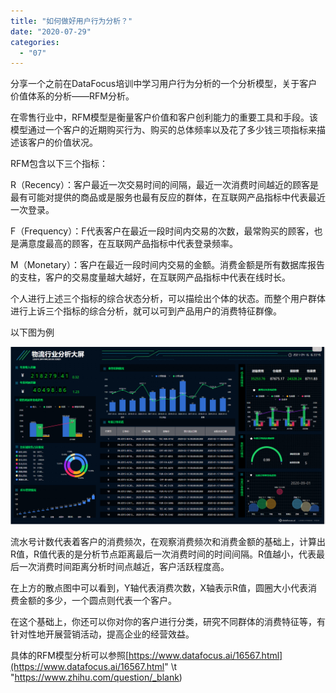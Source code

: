 ```yaml
---
title: "如何做好用户行为分析？"
date: "2020-07-29"
categories: 
  - "07"
---
```


分享一个之前在DataFocus培训中学习用户行为分析的一个分析模型，关于客户价值体系的分析——RFM分析。

在零售行业中，RFM模型是衡量客户价值和客户创利能力的重要工具和手段。该模型通过一个客户的近期购买行为、购买的总体频率以及花了多少钱三项指标来描述该客户的价值状况。

RFM包含以下三个指标：

R（Recency）：客户最近一次交易时间的间隔，最近一次消费时间越近的顾客是最有可能对提供的商品或是服务也最有反应的群体，在互联网产品指标中代表最近一次登录。

F（Frequency）：F代表客户在最近一段时间内交易的次数，最常购买的顾客，也是满意度最高的顾客，在互联网产品指标中代表登录频率。

M（Monetary）：客户在最近一段时间内交易的金额。消费金额是所有数据库报告的支柱，客户的交易度量越大越好，在互联网产品指标中代表在线时长。

个人进行上述三个指标的综合状态分析，可以描绘出个体的状态。而整个用户群体进行上诉三个指标的综合分析，就可以可到产品用户的消费特征群像。

以下图为例

![IMG_256](images/img_256-1.png)

流水号计数代表着客户的消费频次，在观察消费频次和消费金额的基础上，计算出R值，R值代表的是分析节点距离最后一次消费时间的时间间隔。R值越小，代表最后一次消费时间距离分析时间点越近，客户活跃程度高。

在上方的散点图中可以看到，Y轴代表消费次数，X轴表示R值，圆圈大小代表消费金额的多少，一个圆点则代表一个客户。

在这个基础上，你还可以你对你的客户进行分类，研究不同群体的消费特征等，有针对性地开展营销活动，提高企业的经营效益。

具体的RFM模型分析可以参照[https://www.datafocus.ai/16567.html](https://www.datafocus.ai/16567.html" \t "https://www.zhihu.com/question/_blank)
